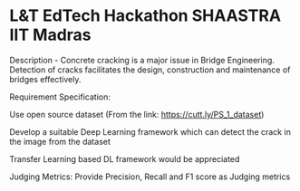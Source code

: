# L&T EdTech Hackathon SHAASTRA IIT Madras 
Description - Concrete cracking is a major issue in Bridge Engineering. Detection of cracks facilitates the design, construction and maintenance of bridges effectively.

Requirement Specification:

Use open source dataset (From the link: https://cutt.ly/PS_1_dataset)

Develop a suitable Deep Learning framework which can detect the crack in the image from the dataset

Transfer Learning based DL framework would be appreciated

Judging Metrics: Provide Precision, Recall and F1 score as Judging metrics
